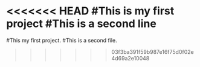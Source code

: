 <<<<<<< HEAD
#This is my first project
#This is a second line
=======
#This my first project.
#This is a second file.
>>>>>>> 03f3ba391f59b987e16f75d0f02e4d69a2e10048
